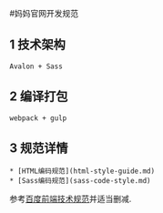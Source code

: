 #妈妈官网开发规范

## 1 技术架构

    Avalon + Sass

## 2 编译打包
    webpack + gulp
    
## 3 规范详情

    * [HTML编码规范](html-style-guide.md)
    * [Sass编码规范](sass-code-style.md)

参考[百度前端技术规范](https://github.com/ecomfe/spec)并适当删减.
		